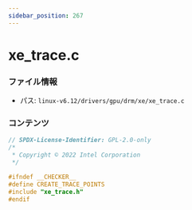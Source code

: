 ```yaml
---
sidebar_position: 267
---
```

# xe_trace.c

### ファイル情報

- パス: `linux-v6.12/drivers/gpu/drm/xe/xe_trace.c`

### コンテンツ

```c
// SPDX-License-Identifier: GPL-2.0-only
/*
 * Copyright © 2022 Intel Corporation
 */

#ifndef __CHECKER__
#define CREATE_TRACE_POINTS
#include "xe_trace.h"
#endif

```
